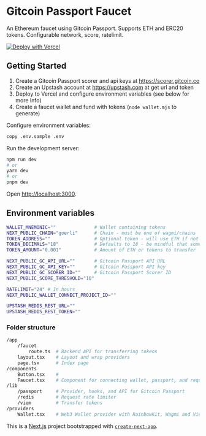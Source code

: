 # Gitcoin Passport Faucet

An Ethereum faucet using Gitcoin Passport. Supports ETH and ERC20 tokens. Configurable network, score, ratelimit.

[![Deploy with Vercel](https://vercel.com/button)](https://vercel.com/new/clone?repository-url=https%3A%2F%2Fgithub.com%2Fsupermodularxyz%2Fgc-passport-faucet&env=WALLET_MNEMONIC,NEXT_PUBLIC_CHAIN,TOKEN_AMOUNT,NEXT_PUBLIC_GC_API_KEY,NEXT_PUBLIC_GC_SCORER_ID,NEXT_PUBLIC_SCORE_THRESHOLD,RATELIMIT,UPSTASH_REDIS_REST_URL,UPSTASH_REDIS_REST_TOKEN)

## Getting Started

1. Create a Gitcoin Passport scorer and api keys at https://scorer.gitcoin.co
2. Create an Upstash account at https://upstash.com at get url and token
3. Deploy to Vercel and configure environment variables (see below for more info)
4. Create a faucet wallet and fund with tokens (`node wallet.mjs` to generate)

Configure environment variables:

```bash
copy .env.sample .env
```

Run the development server:

```bash
npm run dev
# or
yarn dev
# or
pnpm dev
```

Open [http://localhost:3000](http://localhost:3000).

## Environment variables

```sh
WALLET_MNEMONIC=""              # Wallet containing tokens
NEXT_PUBLIC_CHAIN="goerli"      # Chain - must be one of wagmi/chains
TOKEN_ADDRESS=""                # Optional token - will use ETH if not set
TOKEN_DECIMALS="18"             # Defaults to 18 - be mindful that some tokens (USDC) uses 6 decimals
TOKEN_AMOUNT="0.001"            # Amount of ETH or tokens to transfer

NEXT_PUBLIC_GC_API_URL=""       # Gitcoin Passport API URL
NEXT_PUBLIC_GC_API_KEY=""       # Gitcoin Passport API key
NEXT_PUBLIC_GC_SCORER_ID=""     # Gitcoin Passport Scorer ID
NEXT_PUBLIC_SCORE_THRESHOLD="10"

RATELIMIT="24" # In hours
NEXT_PUBLIC_WALLET_CONNECT_PROJECT_ID=""

UPSTASH_REDIS_REST_URL=""
UPSTASH_REDIS_REST_TOKEN=""
```

### Folder structure

```sh
/app
    /faucet
        route.ts  # Backend API for transferring tokens
    layout.tsx    # Layout and wrap providers
    page.tsx      # Index page
/components
    Button.tsx    #
    Faucet.tsx    # Component for connecting wallet, passport, and request tokens
/lib
    /passport     # Provider, hooks, and API for Gitcoin Passport
    /redis        # Request rate limiter
    /viem         # Transfer tokens
/providers
    Wallet.tsx    # Web3 Wallet provider with RainbowKit, Wagmi and Viem
```

This is a [Next.js](https://nextjs.org/) project bootstrapped with [`create-next-app`](https://github.com/vercel/next.js/tree/canary/packages/create-next-app).
